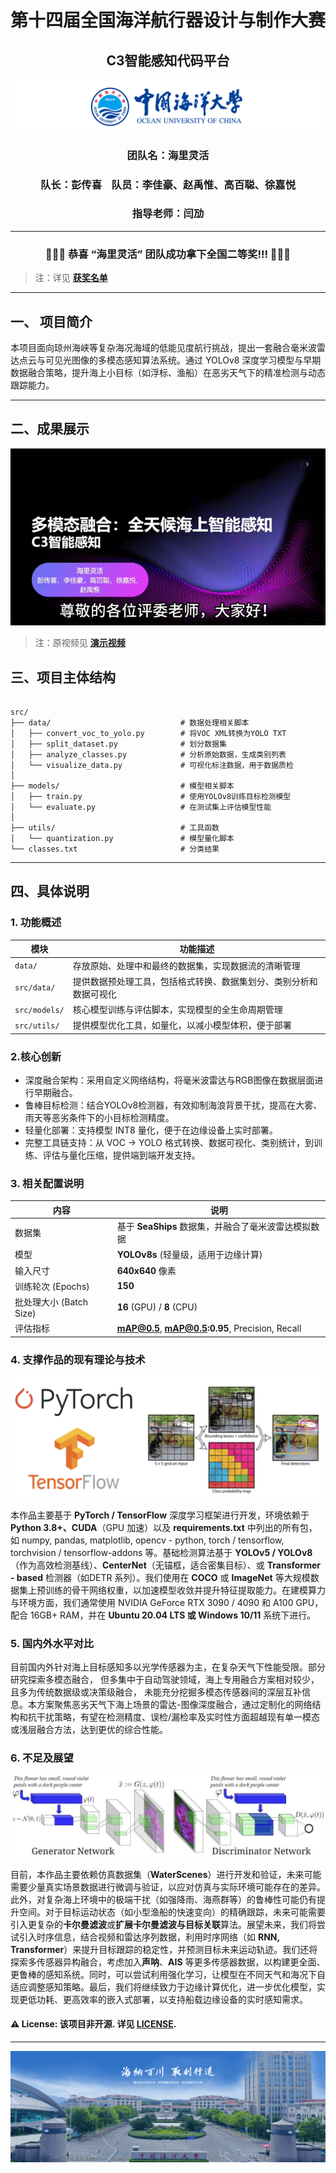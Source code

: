 <div align="center">
  <h1>第十四届全国海洋航行器设计与制作大赛
  <h2>C3智能感知代码平台
</div>

<img src="./doc/img/ouc.png" alt="ouc_alt" title="ouc_img">

<div align="center">
  <h3> 团队名：海里灵活
  <h3> 队长：彭传喜 &nbsp;&nbsp; 队员：李佳豪、赵禹惟、高百聪、徐嘉悦
  <h3> 指导老师：闫劢
</div>

---

<div align="center">
  <h3>🎉🎉🎉 恭喜 “海里灵活” 团队成功拿下全国二等奖!!! 
  🎉🎉🎉
</div>

> 注：详见 [**获奖名单**](./获奖名单.pdf)

---

## 一、 项目简介
本项目面向琼州海峡等复杂海况海域的低能见度航行挑战，提出一套融合毫米波雷达点云与可见光图像的多模态感知算法系统。通过 YOLOv8 深度学习模型与早期数据融合策略，提升海上小目标（如浮标、渔船）在恶劣天气下的精准检测与动态跟踪能力。

---

## 二、成果展示
<p align="center">
  <img src="./doc/img/vlog.gif" alt="video_alt" title="video_img">
</p>

> 注：原视频见 [**演示视频**](./doc/国赛上交材料/Vlog/海里灵活-vlog.mov)

## 三、项目主体结构
<pre><code>
src/
├── data/                             # 数据处理相关脚本
│   ├── convert_voc_to_yolo.py        # 将VOC XML转换为YOLO TXT
│   ├── split_dataset.py              # 划分数据集
│   ├── analyze_classes.py            # 分析原始数据，生成类别列表
│   └── visualize_data.py             # 可视化标注数据，用于数据质检
│
├── models/                           # 模型相关脚本
│   ├── train.py                      # 使用YOLOv8训练目标检测模型
│   └── evaluate.py                   # 在测试集上评估模型性能
│
├── utils/                            # 工具函数
│   └── quantization.py               # 模型量化脚本
└── classes.txt                       # 分类结果
</code></pre>

---

## 四、具体说明
### 1. 功能概述
| 模块     | 功能描述 |
|----------|----------|
| `data/` | 存放原始、处理中和最终的数据集，实现数据流的清晰管理 |
| `src/data/` | 提供数据预处理工具，包括格式转换、数据集划分、类别分析和数据可视化 |
| `src/models/` | 核心模型训练与评估脚本，实现模型的全生命周期管理 |
| `src/utils/` | 提供模型优化工具，如量化，以减小模型体积，便于部署 |

### 2.核心创新
-  深度融合架构：采用自定义网络结构，将毫米波雷达与RGB图像在数据层面进行早期融合。
- 鲁棒目标检测：结合YOLOv8检测器，有效抑制海浪背景干扰，提高在大雾、雨天等恶劣条件下的小目标检测精度。
- 轻量化部署：支持模型 INT8 量化，便于在边缘设备上实时部署。
- 完整工具链支持：从 VOC → YOLO 格式转换、数据可视化、类别统计，到训练、评估与量化压缩，提供端到端开发支持。

### 3. 相关配置说明
| 内容 | 说明 |
|-------------|-----------|
| 数据集 | 基于 **SeaShips** 数据集，并融合了毫米波雷达模拟数据 |
| 模型 | **YOLOv8s** (轻量级，适用于边缘计算) |
| 输入尺寸 | **640x640** 像素 |
| 训练轮次 (Epochs) | **150** |
| 批处理大小 (Batch Size) | **16** (GPU) / **8** (CPU) |
| 评估指标 | **mAP@0.5**, **mAP@0.5:0.95**, Precision, Recall |

### 4. 支撑作品的现有理论与技术
<div align="center">
    <img src="./doc/img/pytorch.png" alt="pytorch_alt" title="pytorch_img">
</div>

本作品主要基于 **PyTorch / TensorFlow** 深度学习框架进行开发，环境依赖于 **Python 3.8+、CUDA**（GPU 加速）以及 **requirements.txt** 中列出的所有包，如 numpy, pandas, matplotlib, opencv - python, torch / tensorflow, torchvision / tensorflow-addons 等。基础检测算法基于 **YOLOv5 / YOLOv8**（作为高效检测基线）、**CenterNet**（无锚框，适合密集目标）、或 **Transformer - based** 检测器（如DETR 系列）。我们使用在 **COCO** 或 **ImageNet** 等大规模数据集上预训练的骨干网络权重，以加速模型收敛并提升特征提取能力。在建模算力与环境方面，我们通常使用 NVIDIA GeForce RTX 3090 / 4090 和 A100 GPU，配合 16GB+ RAM，并在 **Ubuntu 20.04 LTS 或 Windows 10/11** 系统下进行。

### 5. 国内外水平对比
目前国内外针对海上目标感知多以光学传感器为主，在复杂天气下性能受限。部分研究探索多模态融合， 但多集中于自动驾驶领域，海上专用融合方案相对较少， 且多为传统数据级或决策级融合， 未能充分挖掘多模态传感器间的深层互补信息。本方案聚焦恶劣天气下海上场景的雷达-图像深度融合，通过定制化的网络结构和抗干扰策略，有望在检测精度、误检/漏检率及实时性方面超越现有单一模态或浅层融合方法，达到更优的综合性能。

### 6. 不足及展望
<div align="center">
    <img src="./doc/img/RNN.png" alt="RNN_alt" title="RNN_img">
</div>

目前，本作品主要依赖仿真数据集（**WaterScenes**）进行开发和验证，未来可能需要少量真实场景数据进行微调与验证，以应对仿真与实际环境可能存在的差异。此外，对复杂海上环境中的极端干扰（如强降雨、海燕群等）的鲁棒性可能仍有提升空间。对于目标运动状态（如小型渔船的快速变向）的精确跟踪，未来可能需要引入更复杂的**卡尔曼滤波**或**扩展卡尔曼滤波与目标关联**算法。展望未来，我们将尝试引入时序信息，结合视频和雷达序列数据，利用时序网络（如 **RNN, Transformer**）来提升目标跟踪的稳定性，并预测目标未来运动轨迹。我们还将探索多传感器异构融合，考虑加入**声呐**、**AIS** 等更多传感器数据，以构建更全面、更鲁棒的感知系统。同时，可以尝试利用强化学习，让模型在不同天气和海况下自适应调整感知策略。最后，我们将继续致力于边缘计算优化，进一步优化模型，实现更低功耗、更高效率的嵌入式部署，以支持船载边缘设备的实时感知需求。

#### ⚠️ License: 该项目非开源. 详见 [LICENSE](./LICENSE).

---

<img src="./doc/img/ouc2.png" alt="ouc2_alt" title="ouc2_img">